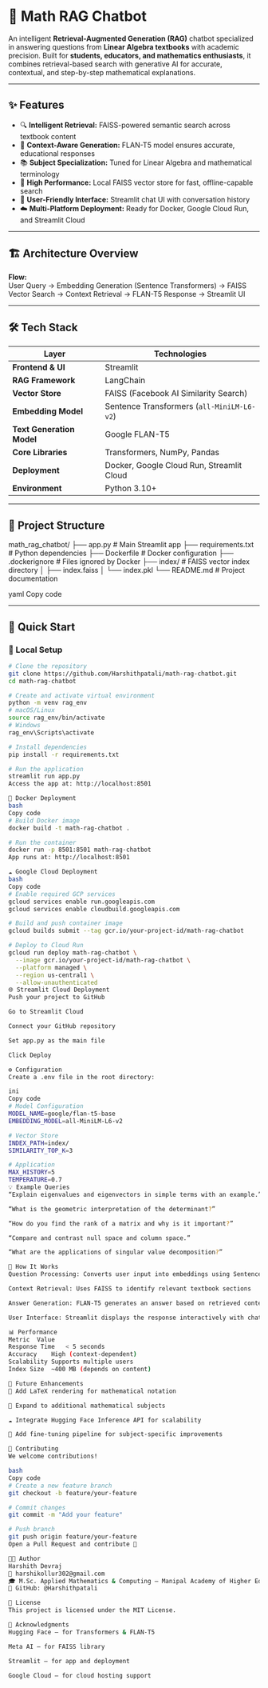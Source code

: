 # 🧮 Math RAG Chatbot

An intelligent **Retrieval-Augmented Generation (RAG)** chatbot specialized in answering questions from **Linear Algebra textbooks** with academic precision. Built for **students, educators, and mathematics enthusiasts**, it combines retrieval-based search with generative AI for accurate, contextual, and step-by-step mathematical explanations.

---

## ✨ Features

- 🔍 **Intelligent Retrieval:** FAISS-powered semantic search across textbook content  
- 🧠 **Context-Aware Generation:** FLAN-T5 model ensures accurate, educational responses  
- 📚 **Subject Specialization:** Tuned for Linear Algebra and mathematical terminology  
- 🚀 **High Performance:** Local FAISS vector store for fast, offline-capable search  
- 🎯 **User-Friendly Interface:** Streamlit chat UI with conversation history  
- ☁️ **Multi-Platform Deployment:** Ready for Docker, Google Cloud Run, and Streamlit Cloud  

---

## 🏗️ Architecture Overview

**Flow:**  
User Query → Embedding Generation (Sentence Transformers) → FAISS Vector Search → Context Retrieval → FLAN-T5 Response → Streamlit UI  

---

## 🛠️ Tech Stack

| Layer | Technologies |
|--------|---------------|
| **Frontend & UI** | Streamlit |
| **RAG Framework** | LangChain |
| **Vector Store** | FAISS (Facebook AI Similarity Search) |
| **Embedding Model** | Sentence Transformers (`all-MiniLM-L6-v2`) |
| **Text Generation Model** | Google FLAN-T5 |
| **Core Libraries** | Transformers, NumPy, Pandas |
| **Deployment** | Docker, Google Cloud Run, Streamlit Cloud |
| **Environment** | Python 3.10+ |

---

## 📁 Project Structure

math_rag_chatbot/
├── app.py # Main Streamlit app
├── requirements.txt # Python dependencies
├── Dockerfile # Docker configuration
├── .dockerignore # Files ignored by Docker
├── index/ # FAISS vector index directory
│ ├── index.faiss
│ └── index.pkl
└── README.md # Project documentation

yaml
Copy code

---

## 🚀 Quick Start

### 🔧 Local Setup

```bash
# Clone the repository
git clone https://github.com/Harshithpatali/math-rag-chatbot.git
cd math-rag-chatbot

# Create and activate virtual environment
python -m venv rag_env
# macOS/Linux
source rag_env/bin/activate
# Windows
rag_env\Scripts\activate

# Install dependencies
pip install -r requirements.txt

# Run the application
streamlit run app.py
Access the app at: http://localhost:8501

🐳 Docker Deployment
bash
Copy code
# Build Docker image
docker build -t math-rag-chatbot .

# Run the container
docker run -p 8501:8501 math-rag-chatbot
App runs at: http://localhost:8501

☁️ Google Cloud Deployment
bash
Copy code
# Enable required GCP services
gcloud services enable run.googleapis.com
gcloud services enable cloudbuild.googleapis.com

# Build and push container image
gcloud builds submit --tag gcr.io/your-project-id/math-rag-chatbot

# Deploy to Cloud Run
gcloud run deploy math-rag-chatbot \
  --image gcr.io/your-project-id/math-rag-chatbot \
  --platform managed \
  --region us-central1 \
  --allow-unauthenticated
🌐 Streamlit Cloud Deployment
Push your project to GitHub

Go to Streamlit Cloud

Connect your GitHub repository

Set app.py as the main file

Click Deploy

⚙️ Configuration
Create a .env file in the root directory:

ini
Copy code
# Model Configuration
MODEL_NAME=google/flan-t5-base
EMBEDDING_MODEL=all-MiniLM-L6-v2

# Vector Store
INDEX_PATH=index/
SIMILARITY_TOP_K=3

# Application
MAX_HISTORY=5
TEMPERATURE=0.7
💡 Example Queries
“Explain eigenvalues and eigenvectors in simple terms with an example.”

“What is the geometric interpretation of the determinant?”

“How do you find the rank of a matrix and why is it important?”

“Compare and contrast null space and column space.”

“What are the applications of singular value decomposition?”

🎯 How It Works
Question Processing: Converts user input into embeddings using Sentence Transformers

Context Retrieval: Uses FAISS to identify relevant textbook sections

Answer Generation: FLAN-T5 generates an answer based on retrieved context

User Interface: Streamlit displays the response interactively with chat history

📊 Performance
Metric	Value
Response Time	< 5 seconds
Accuracy	High (context-dependent)
Scalability	Supports multiple users
Index Size	~400 MB (depends on content)

🧱 Future Enhancements
🧮 Add LaTeX rendering for mathematical notation

📘 Expand to additional mathematical subjects

☁️ Integrate Hugging Face Inference API for scalability

🧠 Add fine-tuning pipeline for subject-specific improvements

🤝 Contributing
We welcome contributions!

bash
Copy code
# Create a new feature branch
git checkout -b feature/your-feature

# Commit changes
git commit -m "Add your feature"

# Push branch
git push origin feature/your-feature
Open a Pull Request and contribute 🚀

👨‍💻 Author
Harshith Devraj
📧 harshikollur302@gmail.com
🎓 M.Sc. Applied Mathematics & Computing — Manipal Academy of Higher Education
🐙 GitHub: @Harshithpatali

📝 License
This project is licensed under the MIT License.

🙏 Acknowledgments
Hugging Face — for Transformers & FLAN-T5

Meta AI — for FAISS library

Streamlit — for app and deployment

Google Cloud — for cloud hosting support

